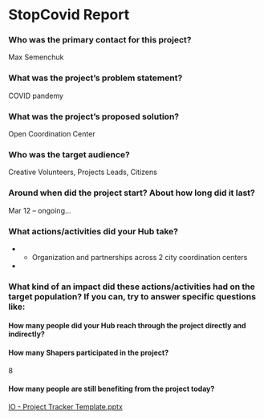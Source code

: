 # StopCovid Report

### Who was the primary contact for this project?

Max Semenchuk

### What was the project’s problem statement?

COVID pandemy

### What was the project’s proposed solution?

Open Coordination Center

### Who was the target audience?

Creative Volunteers, Projects Leads, Citizens

### Around when did the project start? About how long did it last?

Mar 12 – ongoing...

### What actions/activities did your Hub take?

* * Organization and partnerships across 2 city coordination centers
* 
### What kind of an impact did these actions/activities had on the target population? If you can, try to answer specific questions like:

#### How many people did your Hub reach through the project directly and indirectly?



#### How many Shapers participated in the project?

8

#### How many people are still benefiting from the project today?



[IO - Project Tracker Template.pptx](https://s3-us-west-2.amazonaws.com/secure.notion-static.com/17cccb74-e671-4d0e-934c-2d26da3766d4/IO_-_Project_Tracker_Template.pptx)

